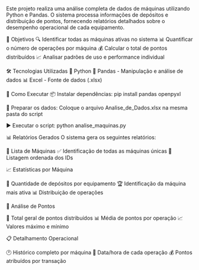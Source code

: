 Este projeto realiza uma análise completa de dados de máquinas utilizando Python e Pandas. O sistema processa informações de depósitos e distribuição de pontos, fornecendo relatórios detalhados sobre o desempenho operacional de cada equipamento.

🎯 Objetivos
🔍 Identificar todas as máquinas ativas no sistema
📊 Quantificar o número de operações por máquina
💰 Calcular o total de pontos distribuídos
📈 Analisar padrões de uso e performance individual

🛠️ Tecnologias Utilizadas
🐍 Python 
🐼 Pandas - Manipulação e análise de dados
📊 Excel - Fonte de dados (.xlsx)


🚀 Como Executar
📦 Instalar dependências:
pip install pandas openpyxl

📁 Preparar os dados:
Coloque o arquivo Analise_de_Dados.xlsx na mesma pasta do script


▶️ Executar o script:
  python analise_maquinas.py



 📊 Relatórios Gerados
 O sistema gera os seguintes relatórios:

🔢 Lista de Máquinas
✅ Identificação de todas as máquinas únicas
📝 Listagem ordenada dos IDs

📈 Estatísticas por Máquina

🔄 Quantidade de depósitos por equipamento
🏆 Identificação da máquina mais ativa
📊 Distribuição de operações

💎 Análise de Pontos

🎯 Total geral de pontos distribuídos
📊 Média de pontos por operação
📈 Valores máximo e mínimo

📋 Detalhamento Operacional

🕐 Histórico completo por máquina
📅 Data/hora de cada operação
💰 Pontos atribuídos por transação
